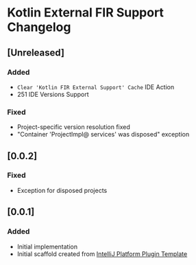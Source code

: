 <!-- Keep a Changelog guide -> https://keepachangelog.com -->

# Kotlin External FIR Support Changelog

## [Unreleased]
### Added
- `Clear 'Kotlin FIR External Support' Cache` IDE Action
- 251 IDE Versions Support
### Fixed
- Project-specific version resolution fixed
- "Container 'ProjectImpl@ services' was disposed" exception

## [0.0.2]
### Fixed
- Exception for disposed projects

## [0.0.1]
### Added
- Initial implementation
- Initial scaffold created from [IntelliJ Platform Plugin Template](https://github.com/JetBrains/intellij-platform-plugin-template)
